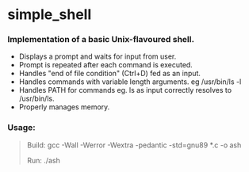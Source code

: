 # simple_shell

### Implementation of a basic Unix-flavoured shell.
- Displays a prompt and waits for input from user.
- Prompt is repeated after each command is executed.
- Handles "end of file condition" (Ctrl+D) fed as an input.
- Handles commands with variable length arguments. eg /usr/bin/ls -l
- Handles PATH for commands eg. ls as input correctly resolves to /usr/bin/ls.
- Properly manages memory.

### Usage:

>Build: gcc -Wall -Werror -Wextra -pedantic -std=gnu89 *.c -o ash
>
>Run: ./ash

